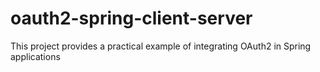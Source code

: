 # oauth2-spring-client-server
This project provides a practical example of integrating OAuth2 in Spring applications
